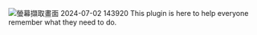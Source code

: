 ![螢幕擷取畫面 2024-07-02 143920](https://github.com/user-attachments/assets/b3707018-d881-4904-b14b-2c2e342ee102)
This plugin is here to help everyone remember what they need to do.
